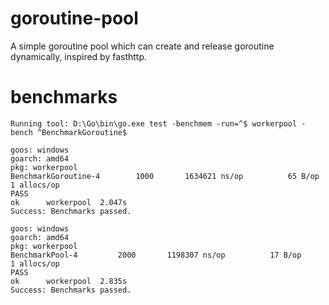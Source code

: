# goroutine-pool
A simple goroutine pool which can create and release goroutine dynamically, inspired by fasthttp.

# benchmarks
```
Running tool: D:\Go\bin\go.exe test -benchmem -run=^$ workerpool -bench ^BenchmarkGoroutine$

goos: windows
goarch: amd64
pkg: workerpool
BenchmarkGoroutine-4   	    1000	   1634621 ns/op	      65 B/op	       1 allocs/op
PASS
ok  	workerpool	2.047s
Success: Benchmarks passed.
```

```
goos: windows
goarch: amd64
pkg: workerpool
BenchmarkPool-4   	    2000	   1198307 ns/op	      17 B/op	       1 allocs/op
PASS
ok  	workerpool	2.835s
Success: Benchmarks passed.
```

